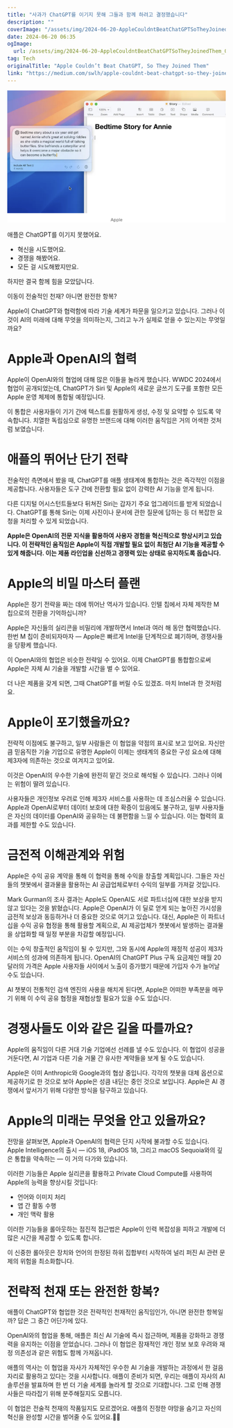 ```yaml
---
title: "사과가 ChatGPT를 이기지 못해 그들과 함께 하려고 결정했습니다"
description: ""
coverImage: "/assets/img/2024-06-20-AppleCouldntBeatChatGPTSoTheyJoinedThem_0.png"
date: 2024-06-20 06:35
ogImage: 
  url: /assets/img/2024-06-20-AppleCouldntBeatChatGPTSoTheyJoinedThem_0.png
tag: Tech
originalTitle: "Apple Couldn’t Beat ChatGPT, So They Joined Them"
link: "https://medium.com/swlh/apple-couldnt-beat-chatgpt-so-they-joined-them-3f8da2d85cb2"
---
```



![](/assets/img/2024-06-20-AppleCouldntBeatChatGPTSoTheyJoinedThem_0.png)

애플은 ChatGPT를 이기지 못했어요.

- 혁신을 시도했어요.
- 경쟁을 해봤어요.
- 모든 걸 시도해봤지만요.

하지만 결국 함께 힘을 모았답니다.

<div class="content-ad"></div>

이동이 전술적인 천재? 아니면 완전한 항복?

Apple이 ChatGPT와 협력함에 따라 기술 세계가 파문을 일으키고 있습니다. 그러나 이것이 AI의 미래에 대해 무엇을 의미하는지, 그리고 누가 실제로 얻을 수 있는지는 무엇일까요?

# Apple과 OpenAI의 협력

Apple이 OpenAI와의 협업에 대해 많은 이들을 놀라게 했습니다. WWDC 2024에서 협업이 공개되었는데, ChatGPT가 Siri 및 Apple의 새로운 글쓰기 도구를 포함한 모든 Apple 운영 체제에 통합될 예정입니다.

<div class="content-ad"></div>

이 통합은 사용자들이 기기 간에 텍스트를 원활하게 생성, 수정 및 요약할 수 있도록 약속합니다. 치열한 독립심으로 유명한 브랜드에 대해 이러한 움직임은 거의 어색한 것처럼 보였습니다.

# 애플의 뛰어난 단기 전략

전술적인 측면에서 봤을 때, ChatGPT를 애플 생태계에 통합하는 것은 즉각적인 이점을 제공합니다. 사용자들은 도구 간에 전환할 필요 없이 강력한 AI 기능을 얻게 됩니다.

다른 디지털 어시스턴트들보다 뒤쳐진 Siri는 갑자기 주요 업그레이드를 받게 되었습니다. ChatGPT를 통해 Siri는 이제 사진이나 문서에 관한 질문에 답하는 등 더 복잡한 요청을 처리할 수 있게 되었습니다.

<div class="content-ad"></div>

**Apple은 OpenAI의 전문 지식을 활용하여 사용자 경험을 혁신적으로 향상시키고 있습니다. 이 전략적인 움직임은 Apple이 직접 개발할 필요 없이 최첨단 AI 기능을 제공할 수 있게 해줍니다. 이는 제품 라인업을 신선하고 경쟁력 있는 상태로 유지하도록 돕습니다.**

# Apple의 비밀 마스터 플랜

Apple은 장기 전략을 짜는 데에 뛰어난 역사가 있습니다. 인텔 칩에서 자체 제작한 M 칩으로의 전환을 기억하십니까?

Apple은 자신들의 실리콘을 비밀리에 개발하면서 Intel과 여러 해 동안 협력했습니다. 한번 M 칩이 준비되자마자 — Apple은 빠르게 Intel을 단계적으로 폐기하며, 경쟁사들을 당황케 했습니다.

<div class="content-ad"></div>

이 OpenAI와의 협업은 비슷한 전략일 수 있어요. 이제 ChatGPT를 통합함으로써 Apple은 자체 AI 기술을 개발할 시간을 벌 수 있어요.

더 나은 제품을 갖게 되면, 그때 ChatGPT를 버릴 수도 있겠죠. 마치 Intel과 한 것처럼요.

# Apple이 포기했을까요?

전략적 이점에도 불구하고, 일부 사람들은 이 협업을 약점의 표시로 보고 있어요. 자신만큼 믿음직한 기술 기업으로 유명한 Apple이 이제는 생태계의 중요한 구성 요소에 대해 제3자에 의존하는 것으로 여겨지고 있어요.

<div class="content-ad"></div>

이것은 OpenAI의 우수한 기술에 완전히 맡긴 것으로 해석될 수 있습니다. 그러나 이에는 위험이 딸려 있습니다.

사용자들은 개인정보 우려로 인해 제3자 서비스를 사용하는 데 조심스러울 수 있습니다. Apple과 OpenAI로부터 데이터 보호에 대한 확증이 있음에도 불구하고, 일부 사용자들은 자신의 데이터를 OpenAI와 공유하는 데 불편함을 느낄 수 있습니다. 이는 협력의 효과를 제한할 수도 있습니다.

# 금전적 이해관계와 위험

Apple은 수익 공유 계약을 통해 이 협력을 통해 수익을 창출할 계획입니다. 그들은 자신들의 챗봇에서 결과물을 활용하는 AI 공급업체로부터 수익의 일부를 가져갈 것입니다.

<div class="content-ad"></div>

Mark Gurman의 조사 결과는 Apple도 OpenAI도 서로 파트너십에 대한 보상을 받지 않고 있다는 것을 밝혔습니다. Apple은 OpenAI가 이 딜로 얻게 되는 높아진 가시성을 금전적 보상과 동등하거나 더 중요한 것으로 여기고 있습니다. 대신, Apple은 이 파트너십을 수익 공유 협정을 통해 활용할 계획으로, AI 제공업체가 챗봇에서 발생하는 결과물을 상업화할 때 일정 부분을 차감할 예정입니다.

이는 수익 창출적인 움직임이 될 수 있지만, 그와 동시에 Apple의 재정적 성공이 제3자 서비스의 성과에 의존하게 됩니다. OpenAI의 ChatGPT Plus 구독 요금제인 매월 20달러의 가격은 Apple 사용자들 사이에서 노출이 증가했기 때문에 가입자 수가 늘어날 수도 있습니다.

AI 챗봇이 전통적인 검색 엔진의 사용을 해치게 된다면, Apple은 어떠한 부족분을 메꾸기 위해 이 수익 공유 협정을 재협상할 필요가 있을 수도 있습니다.

# 경쟁사들도 이와 같은 길을 따를까요?

<div class="content-ad"></div>

Apple의 움직임이 다른 거대 기술 기업에선 선례를 낼 수도 있습니다. 이 협업이 성공을 거둔다면, AI 기업과 다른 기술 거물 간 유사한 계약들을 보게 될 수도 있습니다.

Apple은 이미 Anthropic와 Google과의 협상 중입니다. 각각의 챗봇을 대체 옵션으로 제공하기로 한 것으로 보아 Apple은 성큼 내딛는 중인 것으로 보입니다. Apple은 AI 경쟁에서 앞서가기 위해 다양한 방식을 탐구하고 있습니다.

# Apple의 미래는 무엇을 안고 있을까요?

전망을 살펴보면, Apple과 OpenAI의 협력은 단지 시작에 불과할 수도 있습니다. Apple Intelligence의 출시 — iOS 18, iPadOS 18, 그리고 macOS Sequoia와의 깊은 통합을 약속하는 — 이 거의 다가와 있습니다.

<div class="content-ad"></div>

이러한 기능들은 Apple 실리콘을 활용하고 Private Cloud Compute를 사용하여 Apple의 능력을 향상시킬 것입니다:

- 언어와 이미지 처리
- 앱 간 활동 수행
- 개인 맥락 활용

이러한 기능들을 롤아웃하는 점진적 접근법은 Apple이 인력 복잡성을 피하고 개발에 더 많은 시간을 제공할 수 있도록 합니다.

이 신중한 롤아웃은 장치와 언어의 한정된 하위 집합부터 시작하여 널리 퍼진 AI 관련 문제의 위험을 최소화합니다.

<div class="content-ad"></div>

# 전략적 천재 또는 완전한 항복?

애플이 ChatGPT와 협업한 것은 전략적인 천재적인 움직임인가, 아니면 완전한 항복일까? 답은 그 중간 어딘가에 있다.

OpenAI와의 협업을 통해, 애플은 최신 AI 기술에 즉시 접근하며, 제품을 강화하고 경쟁력을 유지하는 이점을 얻었습니다. 그러나 이 협업은 잠재적인 개인 정보 보호 우려와 재정 의존성과 같은 위험도 함께 가져옵니다.

애플의 역사는 이 협업을 자사가 자체적인 우수한 AI 기술을 개발하는 과정에서 한 걸음자리로 활용하고 있다는 것을 시사합니다. 애플이 준비가 되면, 우리는 애플이 자사의 AI 솔루션을 발표하며 한 번 더 기술 세계를 놀라게 할 것으로 기대합니다. 그로 인해 경쟁사들은 따라잡기 위해 분주해질지도 모릅니다.

<div class="content-ad"></div>

이 협업은 전술적 천재의 작품일지도 모르겠어요. 애플의 진정한 야망을 숨기고 자신의 혁신을 완성할 시간을 벌어줄 수도 있어요.🔮✨